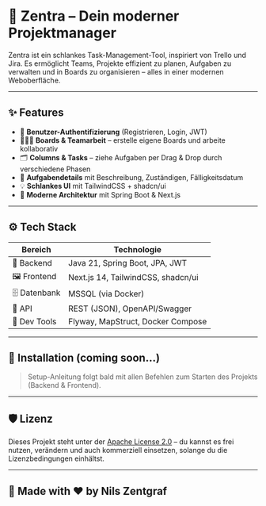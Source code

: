 # 🧩 Zentra – Dein moderner Projektmanager

Zentra ist ein schlankes Task-Management-Tool, inspiriert von Trello und Jira. Es ermöglicht Teams, Projekte effizient zu planen, Aufgaben zu verwalten und in Boards zu organisieren – alles in einer modernen Weboberfläche.

---
## ✨ Features

- 🔐 **Benutzer-Authentifizierung** (Registrieren, Login, JWT)
- 🧑‍🤝‍🧑 **Boards & Teamarbeit** – erstelle eigene Boards und arbeite kollaborativ
- 🗂️ **Columns & Tasks** – ziehe Aufgaben per Drag & Drop durch verschiedene Phasen
- 📝 **Aufgabendetails** mit Beschreibung, Zuständigen, Fälligkeitsdatum
- 💡 **Schlankes UI** mit TailwindCSS + shadcn/ui
- 🚀 **Moderne Architektur** mit Spring Boot & Next.js

---

## ⚙️ Tech Stack

| Bereich       | Technologie                        |
|--------------|------------------------------------|
| 🧠 Backend    | Java 21, Spring Boot, JPA, JWT     |
| 🖼️ Frontend   | Next.js 14, TailwindCSS, shadcn/ui |
| 🗄️ Datenbank  | MSSQL (via Docker)                 |
| 🔄 API        | REST (JSON), OpenAPI/Swagger       |
| 🚧 Dev Tools  | Flyway, MapStruct, Docker Compose  |

---

## 🔧 Installation (coming soon...)

> Setup-Anleitung folgt bald mit allen Befehlen zum Starten des Projekts (Backend & Frontend).

---
## 🛡️ Lizenz

Dieses Projekt steht unter der [Apache License 2.0](https://www.apache.org/licenses/LICENSE-2.0) – du kannst es frei nutzen, verändern und auch kommerziell einsetzen, solange du die Lizenzbedingungen einhältst.

---

## 🤘 Made with ❤️ by Nils Zentgraf


